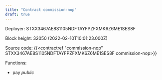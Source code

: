 ```yaml
---
title: "Contract commission-nop"
draft: true
---
```

Deployer: STXX3467AE8S1105NDFTAYFPZFXMK6Z6ME1SES8F


 



Block height: 32050 (2022-02-10T10:01:23.000Z)

Source code: {{<contractref "commission-nop" STXX3467AE8S1105NDFTAYFPZFXMK6Z6ME1SES8F commission-nop>}}

Functions:

* pay _public_
